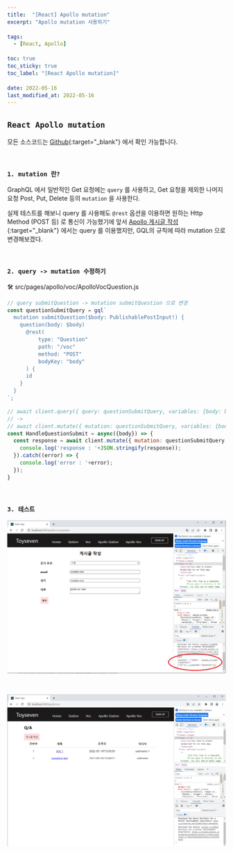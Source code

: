 ```yaml
---
title:  "[React] Apollo mutation"
excerpt: "Apollo mutation 사용하기"

tags:
  - [React, Apollo]

toc: true
toc_sticky: true
toc_label: "[React Apollo mutation]"
 
date: 2022-05-16
last_modified_at: 2022-05-16
---
```


## ``React Apollo mutation``

모든 소스코드는 [Github](https://github.com/ymkmoon/toyseven-react){:target="_blank"} 에서 확인 가능합니다.

<br>

### `1. mutation 란?`

GraphQL 에서 일반적인 Get 요청에는 `query` 를 사용하고, 
Get 요청을 제외한 나머지 요청 Post, Put, Delete 등의 `mutation` 을 사용한다.

실제 테스트를 해보니 query 를 사용해도 `@rest` 옵션을 이용하면 원하는 Http Method (POST 등) 로 통신이 가능했기에 앞서 [Apollo 게시글 작성](https://ymkmoon.github.io/React-12-Apollo-Voc-Post-Question/){:target="_blank"} 에서는 query 를 이용했지만, GQL의 규칙에 따라 mutation 으로 변경해보겠다.

<br>

### `2. query -> mutation 수정하기`


🛠 src/pages/apollo/voc/ApolloVocQuestion.js

```js
// query submitQuestion -> mutation submitQuestion 으로 변경
const questionSubmitQuery = gql`
  mutation submitQuestion($body: PublishablePostInput!) {
    question(body: $body) 
      @rest(
          type: "Question" 
          path: "/voc" 
          method: "POST"
          bodyKey: "body"
      ) {
      id
    }
  }
`;
```


```js
// await client.query({ query: questionSubmitQuery, variables: {body: body} }) 
// -> 
// await client.mutate({ mutation: questionSubmitQuery, variables: {body: body} }) 으로 변경
const HandleQuestionSubmit = async({body}) => {
  const response = await client.mutate({ mutation: questionSubmitQuery, variables: {body: body} }).then(response => {
    console.log('response : '+JSON.stringify(response));
  }).catch((error) => {
    console.log('error : '+error);
  });
}
```

<br>

### `3. 테스트`

![VMWare](/assets/image/react/React_toyseven_react_15.PNG)

<br>

![VMWare](/assets/image/react/React_toyseven_react_16.PNG)